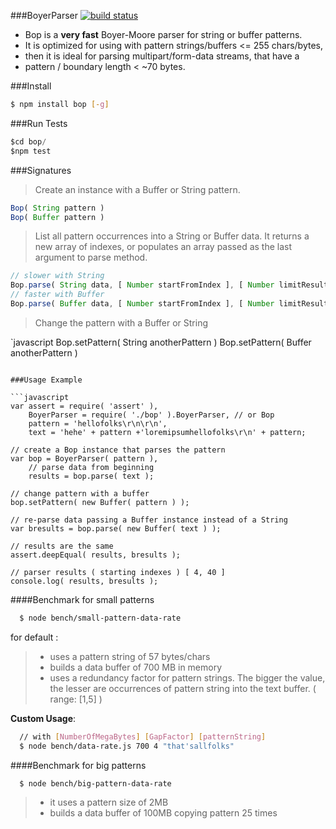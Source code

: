 ###BoyerParser 
[![build status](https://secure.travis-ci.org/rootslab/bop.png)](http://travis-ci.org/rootslab/bop)
 * Bop is a __very fast__ Boyer-Moore parser for string or buffer patterns.
 * It is optimized for using with pattern strings/buffers <= 255 chars/bytes,
 * then it is ideal for parsing multipart/form-data streams, that have a
 * pattern / boundary length < ~70 bytes.

###Install
```bash
$ npm install bop [-g]
```
###Run Tests

```javascript
$cd bop/
$npm test
```
###Signatures

> Create an instance with a Buffer or String pattern. 

```javascript
Bop( String pattern )
Bop( Buffer pattern )
```

> List all pattern occurrences into a String or Buffer data.
> It returns a new array of indexes, or populates an array passed as the last argument to parse method.

```javascript
// slower with String
Bop.parse( String data, [ Number startFromIndex ], [ Number limitResultsTo ], [ Array array ] ) : []
// faster with Buffer
Bop.parse( Buffer data, [ Number startFromIndex ], [ Number limitResultsTo ], [ Array array ] ) : []
```

> Change the pattern with a Buffer or String

`javascript
Bop.setPattern( String anotherPattern )
Bop.setPattern( Buffer anotherPattern )
```

###Usage Example

```javascript
var assert = require( 'assert' ),
    BoyerParser = require( './bop' ).BoyerParser, // or Bop
    pattern = 'hellofolks\r\n\r\n',
    text = 'hehe' + pattern +'loremipsumhellofolks\r\n' + pattern;

// create a Bop instance that parses the pattern
var bop = BoyerParser( pattern ),
	// parse data from beginning
	results = bop.parse( text );

// change pattern with a buffer
bop.setPattern( new Buffer( pattern ) );

// re-parse data passing a Buffer instance instead of a String
var bresults = bop.parse( new Buffer( text ) );

// results are the same
assert.deepEqual( results, bresults );

// parser results ( starting indexes ) [ 4, 40 ]
console.log( results, bresults );
```

####Benchmark for small patterns

```bash
  $ node bench/small-pattern-data-rate
```
for default :

> - uses a pattern string of 57 bytes/chars
> - builds a data buffer of 700 MB in memory
> - uses a redundancy factor for pattern strings. The bigger the value, 
the lesser are occurrences of pattern string into the text buffer. ( range: [1,5] )

 **Custom Usage**:

```bash
  // with [NumberOfMegaBytes] [GapFactor] [patternString]
  $ node bench/data-rate.js 700 4 "that'sallfolks"
```

####Benchmark for big patterns

```bash
  $ node bench/big-pattern-data-rate
```

> - it uses a pattern size of 2MB
> - builds a data buffer of 100MB copying pattern 25 times
